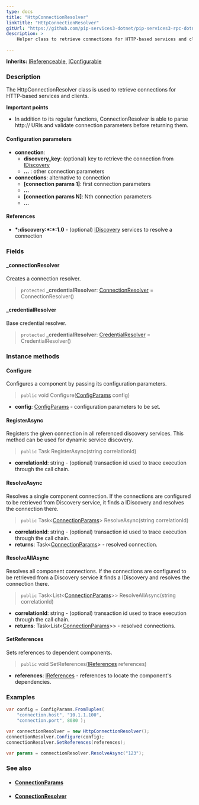 ```yaml
---
type: docs
title: "HttpConnectionResolver"
linkTitle: "HttpConnectionResolver"
gitUrl: "https://github.com/pip-services3-dotnet/pip-services3-rpc-dotnet"
description: >
    Helper class to retrieve connections for HTTP-based services and clients.

---
```


**Inherits:** [IReferenceable](../../../commons/refer/ireferenceable), [IConfigurable](../../../commons/config/iconfigurable)

### Description

The HttpConnectionResolver class is used to retrieve connections for HTTP-based services and clients.

**Important points**                             

- In addition to its regular functions, ConnectionResolver is able to parse http:// URIs and validate connection parameters before returning them.

#### Configuration parameters

- **connection**:    
    - **discovery_key**: (optional) key to retrieve the connection from [IDiscovery](../../../components/connect/idiscovery)
    - **...** : other connection parameters
- **connections**: alternative to connection
    - **[connection params 1]**: first connection parameters
    -  **...**
    - **[connection params N]**: Nth connection parameters
    -  **...**


#### References

- **\*:discovery:\*:\*:1.0** - (optional) [IDiscovery](../../../components/connect/idiscovery) services to resolve a connection



### Fields

<span class="hide-title-link">

#### _connectionResolver
Creates a connection resolver.
> `protected` **_credentialResolver**: [ConnectionResolver](../../../components/connect/connection_resolver) = ConnectionResolver()

#### _credentialResolver
Base credential resolver.
> `protected` **_credentialResolver**: [CredentialResolver](../../../components/auth/credential_resolver) = CredentialResolver()

</span>


### Instance methods

#### Configure
Configures a component by passing its configuration parameters.

> `public` void Configure([ConfigParams](../../../commons/config/config_params) config)

- **config**: [ConfigParams](../../../commons/config/config_params) - configuration parameters to be set.


#### RegisterAsync
Registers the given connection in all referenced discovery services. This method can be used for dynamic service discovery.

> `public` Task RegisterAsync(string correlationId)

- **correlationId**: string - (optional) transaction id used to trace execution through the call chain.


#### ResolveAsync
Resolves a single component connection. If the connections are configured to be retrieved from Discovery service,
it finds a IDiscovery and resolves the connection there.

> `public` Task<[ConnectionParams](../../../components/connect/connection_params)> ResolveAsync(string correlationId)

- **correlationId**: string - (optional) transaction id used to trace execution through the call chain.
- **returns**: Task<[ConnectionParams](../../../components/connect/connection_params)> - resolved connection.


#### ResolveAllAsync
Resolves all component connections. If the connections are configured to be retrieved from a Discovery service it finds a IDiscovery and resolves the connection there.

> `public` Task\<List\<[ConnectionParams](../../../components/connect/connection_params)\>\> ResolveAllAsync(string correlationId)

- **correlationId**: string - (optional) transaction id used to trace execution through the call chain.
- **returns**: Task\<List\<[ConnectionParams](../../../components/connect/connection_params)\>\> - resolved connections.


#### SetReferences
Sets references to dependent components.

> `public` void SetReferences([IReferences](../../../commons/refer/ireferences) references)

- **references**: [IReferences](../../../commons/refer/ireferences) - references to locate the component's dependencies.

### Examples

```cs
var config = ConfigParams.FromTuples(
    "connection.host", "10.1.1.100",
    "connection.port", 8080 );

var connectionResolver = new HttpConnectionResolver();
connectionResolver.Configure(config);
connectionResolver.SetReferences(references);

var params = connectionResolver.ResolveAsync("123");
```


### See also
- #### [ConnectionParams](../../../components/connect/connection_params)
- #### [ConnectionResolver](../../../components/connect/connection_resolver)
